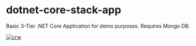 # dotnet-core-stack-app
Basic 3-Tier .NET Core Application for demo purposes. Requires Mongo DB.

[![crw](https://img.shields.io/badge/CRW-Launch%20Workspace-red)](https://codeready-openshift-workspaces.apps.cluster-dc81.dc81.sandbox357.opentlc.com#https://raw.githubusercontent.com/JRBowman/dotnet-core-stack-app/api/devfile.yaml)
